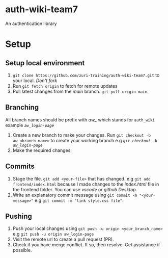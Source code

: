 # auth-wiki-team7
An authentication library

# Setup
## Setup local environment
1. `git clone https://github.com/zuri-training/auth-wiki-team7.git` to your local. *Don't fork* 
2. Run `git fetch origin` to fetch for remote updates
3. Pull latest changes from the *main* branch. `git pull origin main`.
## Branching
All branch names should be prefix with *aw_* which stands for `auth_wiki` example *`aw_login-page`*
1. Create a new branch to make your changes. Run `git checkout -b aw_<branch-name>` to create your working branch e.g *`git checkout -b aw_login-page`*
2. Make the required changes.
## Commits
1. Stage the file. `git add <your-file>` that has changed. e.g `git add frontend/index.html` because I made changes to the *index.html* file in the frontend folder. You can use *vscode* or *github Desktop*.
2. Write an explanatory commit message using `git commit -m "<your-message>"` e.g `git commit -m "link style.css file"`.
## Pushing
1. Push your local changes using `git push -u origin <your_branch_name>` e.g `git push -u origin aw_login-page`
2. Visit the remote url to create a pull request (PR).
3. Check if you have merge conflict. If so, then resolve. Get assistance if possible.
